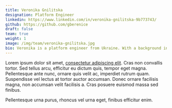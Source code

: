 ```yaml
---
title: Veronika Gnilitska
designation: Platform Engineer
linkedin: https://www.linkedin.com/in/veronika-gnilitska-9b773743/
github: https://github.com/gberenice
draft: false
team: true
weight: 1
image: /img/team/veronika-gnilitska.jpg
bio: Veronika is a platform engineer from Ukraine. With a background in Release Engineering, she found herself drawn towards implementing the DevOps mindset years ago, and now strives for building exceptional cloud solutions and constantly improving her efforts in the field. In her free time, she can usually be found traveling around the world or playing piano.
---
```


Lorem ipsum dolor sit amet, [consectetur adipiscing elit](link). Cras non convallis tortor. Sed tellus arcu, efficitur eu dictum quis, tempor eget magna. Pellentesque ante nunc, ornare quis velit ac, imperdiet rutrum quam. Suspendisse vel lectus at tortor auctor accumsan. Donec ornare facilisis magna, non accumsan velit facilisis a. Cras posuere euismod massa sed finibus.

Pellentesque urna purus, rhoncus vel urna eget, finibus efficitur enim.